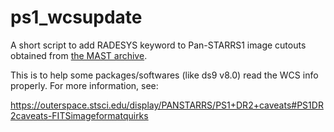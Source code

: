 # ps1_wcsupdate
A short script to add RADESYS keyword to Pan-STARRS1 image cutouts obtained from [the MAST archive](https://ps1images.stsci.edu/cgi-bin/ps1cutouts).

This is to help some packages/softwares (like ds9 v8.0) read the WCS info properly.
For more information, see:

https://outerspace.stsci.edu/display/PANSTARRS/PS1+DR2+caveats#PS1DR2caveats-FITSimageformatquirks
